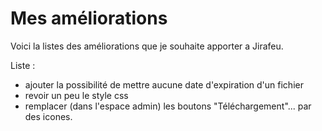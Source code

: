 # Mes améliorations

Voici la listes des améliorations que je souhaite apporter a Jirafeu.

Liste :
- ajouter la possibilité de mettre aucune date d'expiration d'un fichier
- revoir un peu le style css
- remplacer (dans l'espace admin) les boutons "Téléchargement"... par des icones.
